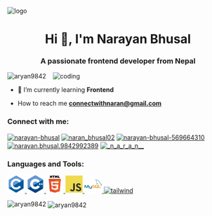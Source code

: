 ![logo](https://github.com/narayanbhusal/narayanbhusal/blob/main/Github%20Banner.png)
<h1 align="center">Hi 👋, I'm Narayan Bhusal</h1>
<h3 align="center">A passionate frontend developer from Nepal</h3>
<img align="right" alt="coding" width="400" src="[https://github.com/narayanbhusal/narayanbhusal/assets/110683302/e36f1438-bc11-4ed2-893c-ad787c15ba37](https://www.google.com/url?sa=i&url=https%3A%2F%2Fwww.pinterest.com%2Fpin%2Fpinterest--311381761734186207%2F&psig=AOvVaw3seWuDfP6Twii1razTAtHL&ust=1720425680528000&source=images&cd=vfe&opi=89978449&ved=0CBAQjRxqFwoTCJjCxZu7lIcDFQAAAAAdAAAAABAh)">
<p align="left"> <img src="https://komarev.com/ghpvc/?username=aryan9842&label=Profile%20views&color=0e75b6&style=flat" alt="aryan9842" /> </p>

- 🌱 I’m currently learning **Frontend**

- How to reach me **connectwithnaran@gmail.com**

<h3 align="left">Connect with me:</h3>
<p align="left">
<a href="https://codepen.io/narayan-bhusal" target="blank"><img align="center" src="https://raw.githubusercontent.com/rahuldkjain/github-profile-readme-generator/master/src/images/icons/Social/codepen.svg" alt="narayan-bhusal" height="30" width="40" /></a>
<a href="https://twitter.com/naran_bhusal02" target="blank"><img align="center" src="https://raw.githubusercontent.com/rahuldkjain/github-profile-readme-generator/master/src/images/icons/Social/twitter.svg" alt="naran_bhusal02" height="30" width="40" /></a>
<a href="https://linkedin.com/in/narayan-bhusal-569664310" target="blank"><img align="center" src="https://raw.githubusercontent.com/rahuldkjain/github-profile-readme-generator/master/src/images/icons/Social/linked-in-alt.svg" alt="narayan-bhusal-569664310" height="30" width="40" /></a>
<a href="https://fb.com/narayan.bhusal.9842992389" target="blank"><img align="center" src="https://raw.githubusercontent.com/rahuldkjain/github-profile-readme-generator/master/src/images/icons/Social/facebook.svg" alt="narayan.bhusal.9842992389" height="30" width="40" /></a>
<a href="https://instagram.com/_n_a_r_a_n__" target="blank"><img align="center" src="https://raw.githubusercontent.com/rahuldkjain/github-profile-readme-generator/master/src/images/icons/Social/instagram.svg" alt="_n_a_r_a_n__" height="30" width="40" /></a>
</p>

<h3 align="left">Languages and Tools:</h3>
<p align="left"> <a href="https://www.cprogramming.com/" target="_blank" rel="noreferrer"> <img src="https://raw.githubusercontent.com/devicons/devicon/master/icons/c/c-original.svg" alt="c" width="40" height="40"/> </a> <a href="https://www.w3schools.com/cpp/" target="_blank" rel="noreferrer"> <img src="https://raw.githubusercontent.com/devicons/devicon/master/icons/cplusplus/cplusplus-original.svg" alt="cplusplus" width="40" height="40"/> </a> <a href="https://www.w3.org/html/" target="_blank" rel="noreferrer"> <img src="https://raw.githubusercontent.com/devicons/devicon/master/icons/html5/html5-original-wordmark.svg" alt="html5" width="40" height="40"/> </a> <a href="https://developer.mozilla.org/en-US/docs/Web/JavaScript" target="_blank" rel="noreferrer"> <img src="https://raw.githubusercontent.com/devicons/devicon/master/icons/javascript/javascript-original.svg" alt="javascript" width="40" height="40"/> </a> <a href="https://www.mysql.com/" target="_blank" rel="noreferrer"> <img src="https://raw.githubusercontent.com/devicons/devicon/master/icons/mysql/mysql-original-wordmark.svg" alt="mysql" width="40" height="40"/> </a> <a href="https://tailwindcss.com/" target="_blank" rel="noreferrer"> <img src="https://www.vectorlogo.zone/logos/tailwindcss/tailwindcss-icon.svg" alt="tailwind" width="40" height="40"/> </a> </p>

<p><img align="left" src="https://github-readme-stats.vercel.app/api/top-langs?username=aryan9842&show_icons=true&locale=en&layout=compact" alt="aryan9842" /></p>

<p>&nbsp;<img align="center" src="https://github-readme-stats.vercel.app/api?username=aryan9842&show_icons=true&locale=en" alt="aryan9842" /></p>
